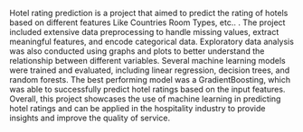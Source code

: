 Hotel rating prediction is a project that aimed to predict the rating of hotels based on different features Like Countries Room Types, etc.. . 
The project included extensive data preprocessing to handle missing values, extract meaningful features, and encode categorical data. 
Exploratory data analysis was also conducted using graphs and plots to better understand the relationship between different variables.
Several machine learning models were trained and evaluated, including linear regression, decision trees, and random forests. 
The best performing model was a GradientBoosting, which was able to successfully predict hotel ratings based on the input features.
Overall, this project showcases the use of machine learning in predicting hotel ratings and can be applied in the hospitality industry to provide insights and improve the quality of service.



